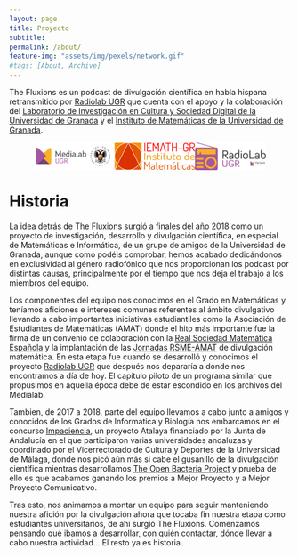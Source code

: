 ```yaml
---
layout: page
title: Proyecto
subtitle:
permalink: /about/
feature-img: "assets/img/pexels/network.gif"
#tags: [About, Archive]
---
```


The Fluxions es un podcast de divulgación científica en habla hispana retransmitido por <a href="https://medialab.ugr.es/radiolab" target="_blank">Radiolab UGR</a> que cuenta con el apoyo y la colaboración del <a href="https://medialab.ugr.es" target="_blank">Laboratorio de Investigación en Cultura y Sociedad Digital de la Universidad de Granada</a> y el <a href="http://iemath.ugr.es" target="_blank">Instituto de Matemáticas de la Universidad de Granada</a>.

<p align="center">
<a href="https://medialab.ugr.es" target="_blank"><img src="https://raw.githubusercontent.com/thefluxions/thefluxions.github.io/master/assets/img/archive/logo-MedialabUGR.png" height="50" align="center"></a><a href="http://iemath.ugr.es" target="_blank"><img src="https://raw.githubusercontent.com/thefluxions/thefluxions.github.io/master/assets/img/archive/logo-IEMathGR.png" height="50" align="center"></a><a href="https://medialab.ugr.es/radiolab" target="_blank"><img src="https://raw.githubusercontent.com/thefluxions/thefluxions.github.io/master/assets/img/archive/logo-RadiolabUGR.png" height="50" align="center"></a>
</p>

# Historia

La idea detrás de The Fluxions surgió a finales del año 2018 como un proyecto de investigación, desarrollo y divulgación científica, en especial de Matemáticas e Informática, de un grupo de amigos de la Universidad de Granada, aunque como podéis comprobar, hemos acabado dedicándonos en exclusividad al género radiofónico que nos proporcionan los podcast por distintas causas, principalmente por el tiempo que nos deja el trabajo a los miembros del equipo.

Los componentes del equipo nos conocimos en el Grado en Matemáticas y teníamos aficiones e intereses comunes referentes al ámbito divulgativo llevando a cabo importantes iniciativas estudiantiles como la Asociación de Estudiantes de Matemáticas (AMAT) donde el hito más importante fue la firma de un convenio de colaboración con la <a href="https://www.rsme.es/" target="_blank">Real Sociedad Matemática Española</a> y la implantación de las <a href="https://sites.google.com/view/jornadasrsmeamat" target="_blank">Jornadas RSME-AMAT</a> de divulgación matemática. En esta etapa fue cuando se desarrolló y conocimos el proyecto <a href="https://medialab.ugr.es/radiolab" target="_blank">Radiolab UGR</a> que después nos depararía a donde nos encontramos a día de hoy. El capítulo piloto de un programa similar que propusimos en aquella época debe de estar escondido en los archivos del Medialab.

Tambien, de 2017 a 2018, parte del equipo llevamos a cabo junto a amigos y conocidos de los Grados de Informatica y Biología nos embarcamos en el concurso <a href="http://www.impaciencia.org" target="_blank">Impaciencia</a>, un proyecto Atalaya financiado por la Junta de Andalucía en el que participaron varias universidades andaluzas y coordinado por el Vicerrectorado de Cultura y Deportes de la Universidad de Málaga, donde nos picó aún más si cabe el gusanillo de la divulgación científica mientras desarrollamos <a href="https://theopenbacteriaproject.github.io" target="_blank">The Open Bacteria Project</a> y prueba de ello es que acabamos ganando los premios a Mejor Proyecto y a Mejor Proyecto Comunicativo.

Tras esto, nos animamos a montar un equipo para seguir manteniendo nuestra afición por la divulgación ahora que tocaba fin nuestra etapa como estudiantes universitarios, de ahí surgió The Fluxions. Comenzamos pensando qué ibamos a desarrollar, con quién contactar, dónde llevar a cabo nuestra actividad... El resto ya es historia.